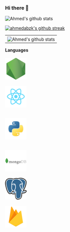 ### Hi there 👋
![Ahmed's github stats](https://github-readme-stats.vercel.app/api?username=ahmedabzk&count_private=true&show_icons=true&theme=synthwave)



[![ahmedabzk's github streak](https://github-readme-streak-stats.herokuapp.com/?user=ahmedabzk&theme=blue-green)](https://github.com/ahmedabzk/)

<center>
  <table>
  <tr>
      <td><img align="center" src="https://github-readme-stats.vercel.app/api?username=ahmedabzk&show_icons=true&include_all_commits=true&count_private=true&icon_color=de5085&theme=radical" alt="Ahmed's github stats" /></td>
<!--       <td><a href="https://github-readme-stats.vercel.app/api/top-langs/?username=ahmedabzk&layout=compact&langs_count=8&hide=Mako&theme=nightowl&count_private=true&border_radius=15&border_color=#212121">
  <img  src="https://github-readme-stats.vercel.app/api/top-langs/?username=ahmedabzk&layout=compact&langs_count=8&hide=html&theme=nightowl&border_radius=15&border_color=#212121" /> -->
</a>
</td>
  </tr>   
</table>
</center>

**Languages**  
<code > <img height = "70" src = "https://raw.githubusercontent.com/github/explore/80688e429a7d4ef2fca1e82350fe8e3517d3494d/topics/nodejs/nodejs.png" > </code >
<code > <img height = "70" src = "https://raw.githubusercontent.com/github/explore/80688e429a7d4ef2fca1e82350fe8e3517d3494d/topics/react/react.png" > </code >
<!-- <code > <img height = "70" src = "https://raw.githubusercontent.com/github/explore/80688e429a7d4ef2fca1e82350fe8e3517d3494d/topics/flutter/flutter.png" > </code > -->
<code > <img height = "70" src = "https://raw.githubusercontent.com/github/explore/80688e429a7d4ef2fca1e82350fe8e3517d3494d/topics/python/python.png" > </code >
<!-- <code > <img height = "70" src = "https://raw.githubusercontent.com/github/explore/d106aa3f6fa091ab80ab5c8cf0d931baff3caaea/topics/elixir/elixir.png" > </code > -->
<code > <img height = "70" src = "https://raw.githubusercontent.com/github/explore/80688e429a7d4ef2fca1e82350fe8e3517d3494d/topics/mongodb/mongodb.png" > </code >
<code > <img height = "70" src = "https://raw.githubusercontent.com/github/explore/80688e429a7d4ef2fca1e82350fe8e3517d3494d/topics/postgresql/postgresql.png" > </code >
<code > <img height = "70" src = "https://raw.githubusercontent.com/github/explore/80688e429a7d4ef2fca1e82350fe8e3517d3494d/topics/firebase/firebase.png" > </code >

<!--
**ahmedabzk/ahmedabzk** is a ✨ _special_ ✨ repository because its `README.md` (this file) appears on your GitHub profile.

Here are some ideas to get you started:

- 🔭 I’m currently working on ...
- 🌱 I’m currently learning ...
- 👯 I’m looking to collaborate on ...
- 🤔 I’m looking for help with ...
- 💬 Ask me about ...
- 📫 How to reach me: ...
- 😄 Pronouns: ...
- ⚡ Fun fact: ...
-->
